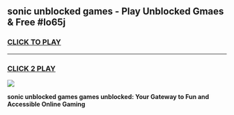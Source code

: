 
## sonic unblocked games - Play Unblocked Gmaes & Free #lo65j
<h3>
<a href="https://premium.freeplayer.one?title=sonic_unblocked_games&ref=03M">CLICK TO PLAY</a></h3>
<hr>

<h3>
<a href="https://premium.freeplayer.one?title=sonic_unblocked_games&ref=03M">CLICK 2 PLAY</a>
  
</h3>

<a href="https://premium.freeplayer.one?title=sonic_unblocked_games&ref=03M"><img src="https://clearcache.store/games.png"></a>


**sonic unblocked games games unblocked: Your Gateway to Fun and Accessible Online Gaming**
